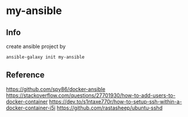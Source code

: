 # my-ansible
## Info
create ansible project by
```
ansible-galaxy init my-ansible
```
## Reference
https://github.com/spy86/docker-ansible
https://stackoverflow.com/questions/27701930/how-to-add-users-to-docker-container
https://dev.to/s1ntaxe770r/how-to-setup-ssh-within-a-docker-container-i5i
https://github.com/rastasheep/ubuntu-sshd